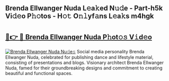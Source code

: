 ## Brenda Ellwanger Nuda L𝚎a𝚔ed N𝚞𝚍e - Part-h5k Vi𝚍𝚎o P𝚑𝚘tos - H𝚘𝚝 O𝚗𝚕yf𝚊ns L𝚎a𝚔s m4hgk

# <h2><a href="http://kf5us6.oniu.top/?m=Brenda+Ellwanger+Nuda">🔗👉 🔴 Brenda Ellwanger Nuda P𝚑ot𝚘𝚜 V𝚒d𝚎o</a></h2>

[![Brenda Ellwanger Nuda Nu𝚍e𝚜](https://i.imgur.com/0qMVB7G.gif)](http://kf5us6.oniu.top/?m=Brenda+Ellwanger+Nuda)
Social media personality Brenda Ellwanger Nuda, celebrated for publishing dance and lifestyle material, consisting of presentations and blogs. Visionary architect Brenda Ellwanger Nuda, famed for their groundbreaking designs and commitment to creating beautiful and functional spaces.  
